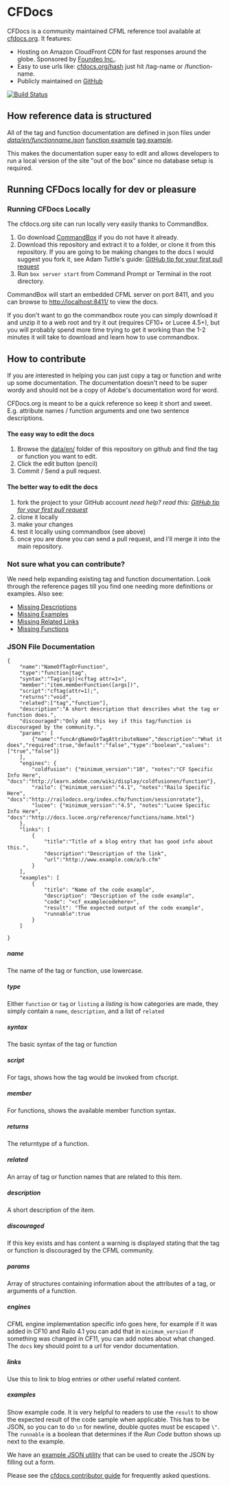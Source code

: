 # CFDocs

CFDocs is a community maintained CFML reference tool available at [cfdocs.org](http://cfdocs.org). It features:
* Hosting on Amazon CloudFront CDN for fast responses around the globe. Sponsored by [Foundeo Inc.](http://foundeo.com).
* Easy to use urls like: [cfdocs.org/hash](http:cfdocs.org/hash) just hit /tag-name or /function-name.
* Publicly maintained on [GitHub](http://github.com/foundeo/cfdocs)

[![Build Status](https://travis-ci.org/foundeo/cfdocs.svg?branch=master)](https://travis-ci.org/foundeo/cfdocs)


## How reference data is structured

All of the tag and function documentation are defined in json files under [*data/en/functionname.json*](https://github.com/foundeo/cfdocs/tree/master/data/en)  [function example](https://github.com/foundeo/cfdocs/blob/master/data/en/sessioninvalidate.json) [tag example](https://github.com/foundeo/cfdocs/blob/master/data/en/cfhtmltopdf.json).

This makes the documentation super easy to edit and allows developers to run a local version of the site "out of the box" since no database setup is required.

## Running CFDocs locally for dev or pleasure


### Running CFDocs Locally

The cfdocs.org site can run locally very easily thanks to CommandBox.

1. Go download [CommandBox](https://www.ortussolutions.com/products/commandbox) if you do not have it already.
2. Download this repository and extract it to a folder, or clone it from this repository. If you are going to be making changes to the docs I would suggest you fork it, see Adam Tuttle's guide: [GitHub tip for your first pull request](https://adamtuttle.codes/your-first-github-pull-request/)
3. Run `box server start` from Command Prompt or Terminal in the root directory.

CommandBox will start an embedded CFML server on port 8411, and you can browse to [http://localhost:8411/](http://localhost:8411/) to view the docs.

If you don't want to go the commandbox route you can simply download it and unzip it to a web root and try it out (requires CF10+ or Lucee 4.5+), but you will probably spend more time trying to get it working than the 1-2 minutes it will take to download and learn how to use commandbox.

## How to contribute

If you are interested in helping you can just copy a tag or function and write up some documentation. The documentation doesn't need to be super wordy and should not be a copy of Adobe's documentation word for word.

CFDocs.org is meant to be a quick reference so keep it short and sweet. E.g. attribute names / function arguments and one two sentence descriptions.

#### The easy way to edit the docs

1. Browse the [data/en/](https://github.com/foundeo/cfdocs/tree/master/data/en) folder of this repository on github and find the tag or function you want to edit.
2. Click the edit button (pencil)
3. Commit / Send a pull request.

#### The better way to edit the docs

1. fork the project to your GitHub account *need help? read this: [GitHub tip for your first pull request](http://fusiongrokker.com/post/github-tip-for-your-first-pull-request)*
2. clone it locally
3. make your changes
4. test it locally using commandbox (see above)
4. once you are done you can send a pull request, and I'll merge it into the main repository.

### Not sure what you can contribute?

We need help expanding existing tag and function documentation. Look through the reference pages till you find one needing more definitions or examples. Also see:

* [Missing Descriptions](http://cfdocs.org/reports/missing-descriptions.cfm)
* [Missing Examples](http://cfdocs.org/reports/missing-examples.cfm)
* [Missing Related Links](http://cfdocs.org/reports/missing-related.cfm)
* [Missing Functions](http://cfdocs.org/reports/todo.cfm)

### JSON File Documentation

    {
    	"name":"NameOfTagOrFunction",
    	"type":"function|tag",
    	"syntax":"Tag(arg)|<cftag attr=1>",
    	"member":"item.memberFunction([args])",
    	"script":"cftag(attr=1);",
    	"returns":"void",
    	"related":["tag","function"],
    	"description":"A short description that describes what the tag or function does.",
    	"discouraged":"Only add this key if this tag/function is discouraged by the community.",
    	"params": [
    	    {"name":"funcArgNameOrTagAttributeName","description":"What it does","required":true,"default":"false","type":"boolean","values":["true","false"]}
    	],
    	"engines": {
    		"coldfusion": {"minimum_version":"10", "notes":"CF Specific Info Here", "docs":"http://learn.adobe.com/wiki/display/coldfusionen/function"},
    		"railo": {"minimum_version":"4.1", "notes":"Railo Specific Here", "docs":"http://railodocs.org/index.cfm/function/sessionrotate"},
            "lucee": {"minimum_version":"4.5", "notes":"Lucee Specific Info Here", "docs":"http://docs.lucee.org/reference/functions/name.html"}
    	},
    	"links": [
    		{
    			"title":"Title of a blog entry that has good info about this.",
    			"description":"Description of the link",
    			"url":"http://www.example.com/a/b.cfm"
    		}
    	],
    	"examples": [
            {
    			"title": "Name of the code example",
    			"description": "Description of the code example",
    			"code": "<cf_examplecodehere>",
    			"result": "The expected output of the code example",
    			"runnable":true
            }
        ]

    }


##### name

The name of the tag or function, use lowercase.

##### type

Either `function` or `tag` or `listing` a *listing* is how categories are made, they simply contain a `name`, `description`, and a list of `related`

##### syntax

The basic syntax of the tag or function

##### script

For tags, shows how the tag would be invoked from cfscript.

##### member

For functions, shows the available member function syntax.

##### returns

The returntype of a function.

##### related

An array of tag or function names that are related to this item.

##### description

A short description of the item.

##### discouraged

If this key exists and has content a warning is displayed stating that the tag or function is discouraged by the CFML community.

##### params

Array of structures containing information about the attributes of a tag, or arguments of a function.

##### engines

CFML engine implementation specific info goes here, for example if it was added in CF10 and Railo 4.1 you can add that in `minimum_version` if something was changed in CF11, you can add notes about what changed. The `docs` key should point to a url for vendor documentation.

##### links

Use this to link to blog entries or other useful related content.

##### examples

Show example code. It is very helpful to readers to use the `result` to show the expected result of the code sample when applicable. This has to be JSON, so  you can to do `\n` for newline, double quotes must be escaped `\"`. The `runnable` is a boolean that determines if the _Run Code_ button shows up next to the example.

We have an [example JSON utility](http://cfdocs.org/utilities/json/) that can be used to create the JSON by filling out a form.

Please see the [cfdocs contributor guide](CONTRIBUTING.md) for frequently asked questions.
